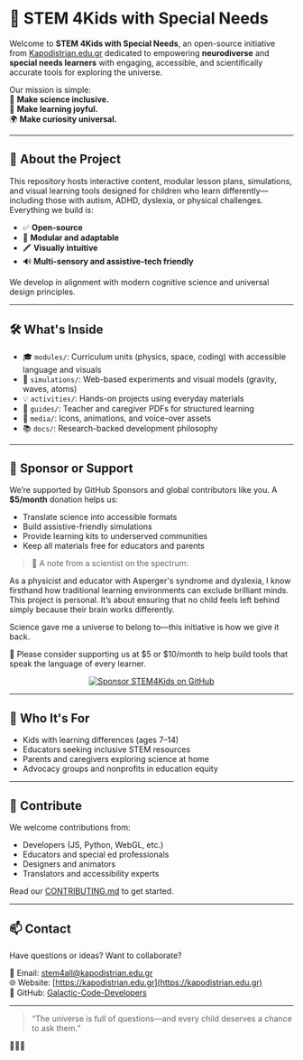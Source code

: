 
# 🌟 STEM 4Kids with Special Needs

Welcome to **STEM 4Kids with Special Needs**, an open-source initiative from [Kapodistrian.edu.gr](https://kapodistrian.edu.gr) dedicated to empowering **neurodiverse** and **special needs learners** with engaging, accessible, and scientifically accurate tools for exploring the universe.

Our mission is simple:  
🧠 **Make science inclusive.**  
🔬 **Make learning joyful.**  
🌍 **Make curiosity universal.**

---

## 🚀 About the Project

This repository hosts interactive content, modular lesson plans, simulations, and visual learning tools designed for children who learn differently—including those with autism, ADHD, dyslexia, or physical challenges. Everything we build is:

- ✅ **Open-source**
- 🧩 **Modular and adaptable**
- 🖍️ **Visually intuitive**
- 🔊 **Multi-sensory and assistive-tech friendly**

We develop in alignment with modern cognitive science and universal design principles.

---

## 🛠️ What's Inside

- 🎓 `modules/`: Curriculum units (physics, space, coding) with accessible language and visuals  
- 🧪 `simulations/`: Web-based experiments and visual models (gravity, waves, atoms)  
- 💡 `activities/`: Hands-on projects using everyday materials  
- 🧭 `guides/`: Teacher and caregiver PDFs for structured learning  
- 🎨 `media/`: Icons, animations, and voice-over assets  
- 📚 `docs/`: Research-backed development philosophy

---

## 💖 Sponsor or Support

We’re supported by GitHub Sponsors and global contributors like you. A **$5/month** donation helps us:

- Translate science into accessible formats  
- Build assistive-friendly simulations  
- Provide learning kits to underserved communities  
- Keep all materials free for educators and parents  

> 🧬 A note from a scientist on the spectrum:

As a physicist and educator with Asperger's syndrome and dyslexia, I know firsthand how traditional learning environments can exclude brilliant minds. This project is personal. It’s about ensuring that no child feels left behind simply because their brain works differently.

Science gave me a universe to belong to—this initiative is how we give it back.

🌟 Please consider supporting us at $5 or $10/month to help build tools that speak the language of every learner.

<p align="center">
  <a href="https://github.com/sponsors/Galactic-Code-Developers">
    <img src="https://img.shields.io/badge/Sponsor_on_GitHub-%245+_per_month-blueviolet?style=for-the-badge&logo=github" alt="Sponsor STEM4Kids on GitHub" />
  </a>
</p>

---

## 📣 Who It's For

- Kids with learning differences (ages 7–14)  
- Educators seeking inclusive STEM resources  
- Parents and caregivers exploring science at home  
- Advocacy groups and nonprofits in education equity

---

## 🤝 Contribute

We welcome contributions from:

- Developers (JS, Python, WebGL, etc.)  
- Educators and special ed professionals  
- Designers and animators  
- Translators and accessibility experts  

Read our [CONTRIBUTING.md](CONTRIBUTING.md) to get started.

---

## 📫 Contact

Have questions or ideas? Want to collaborate?

📧 Email: [stem4all@kapodistrian.edu.gr](mailto:stem4all@kapodistrian.edu.gr)  
🌐 Website: [https://kapodistrian.edu.gr](https://kapodistrian.edu.gr)  
🐙 GitHub: [Galactic-Code-Developers](https://github.com/sponsors/Galactic-Code-Developers)

---

> “The universe is full of questions—and every child deserves a chance to ask them.”

🧠💡🌌

